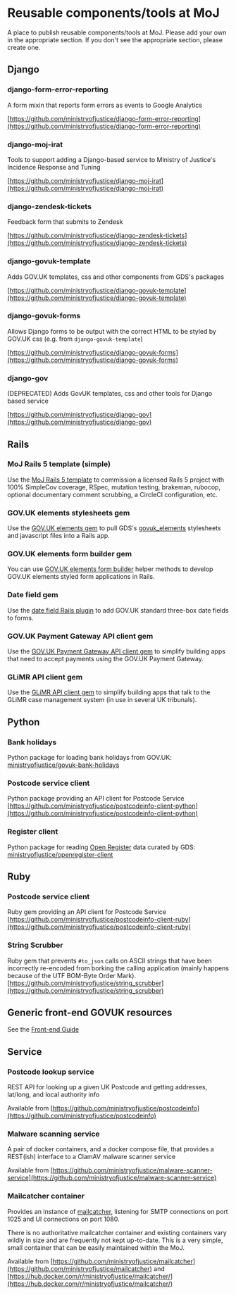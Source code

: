 # Reusable components/tools at MoJ

A place to publish reusable components/tools at MoJ.  Please add your
own in the appropriate section. If you don't see the appropriate
section, please create one.

## Django

### django-form-error-reporting
A form mixin that reports form errors as events to Google Analytics

[https://github.com/ministryofjustice/django-form-error-reporting](https://github.com/ministryofjustice/django-form-error-reporting)

### django-moj-irat
Tools to support adding a Django-based service to Ministry of Justice's Incidence Response and Tuning

[https://github.com/ministryofjustice/django-moj-irat](https://github.com/ministryofjustice/django-moj-irat)

### django-zendesk-tickets
Feedback form that submits to Zendesk

[https://github.com/ministryofjustice/django-zendesk-tickets](https://github.com/ministryofjustice/django-zendesk-tickets)

### django-govuk-template
Adds GOV.UK templates, css and other components from GDS's packages

[https://github.com/ministryofjustice/django-govuk-template](https://github.com/ministryofjustice/django-govuk-template)

### django-govuk-forms
Allows Django forms to be output with the correct HTML to be styled by GOV.UK css (e.g. from `django-govuk-template`) 

[https://github.com/ministryofjustice/django-govuk-forms](https://github.com/ministryofjustice/django-govuk-forms)

### django-gov
(DEPRECATED) Adds GovUK templates, css and other tools for Django based service

[https://github.com/ministryofjustice/django-gov](https://github.com/ministryofjustice/django-gov)

## Rails

### MoJ Rails 5 template (simple)

Use the [MoJ Rails 5 template](https://github.com/ministryofjustice/moj_rails_template) to commission a licensed Rails 5 project with 100% SimpleCov coverage, RSpec, mutation testing, brakeman, rubocop, optional documentary comment scrubbing, a CircleCI configuration, etc.

### GOV.UK elements stylesheets gem

Use the [GOV.UK elements gem](https://github.com/ministryofjustice/govuk_elements_rails) to pull GDS's [govuk_elements](http://github.com/alphagov/govuk_elements) stylesheets and javascript files into a Rails app.

### GOV.UK elements form builder gem

You can use [GOV.UK elements form builder](https://github.com/ministryofjustice/govuk_elements_form_builder) helper methods to develop GOV.UK elements styled form applications in Rails.

### Date field gem

Use the [date field Rails plugin](https://github.com/ministryofjustice/gov_uk_date_fields) to add GOV.UK standard three-box date fields to forms.

### GOV.UK Payment Gateway API client gem

Use the [GOV.UK Payment Gateway API client gem](https://github.com/ministryofjustice/govuk-pay-api-client) to simplify building apps that need to accept payments using the GOV.UK Payment Gateway.

### GLiMR API client gem

Use the [GLiMR API client gem](https://github.com/ministryofjustice/glimr-api-client) to simplify building apps that talk to the GLiMR case management system (in use in several UK tribunals).

## Python

### Bank holidays

Python package for loading bank holidays from GOV.UK: [ministryofjustice/govuk-bank-holidays](https://github.com/ministryofjustice/govuk-bank-holidays)

### Postcode service client

Python package providing an API client for Postcode Service [https://github.com/ministryofjustice/postcodeinfo-client-python](https://github.com/ministryofjustice/postcodeinfo-client-python)

### Register client

Python package for reading [Open Register](http://www.openregister.org/) data curated by GDS: [ministryofjustice/openregister-client](https://github.com/ministryofjustice/openregister-client)

## Ruby

### Postcode service client

Ruby gem providing an API client for Postcode Service [https://github.com/ministryofjustice/postcodeinfo-client-ruby](https://github.com/ministryofjustice/postcodeinfo-client-ruby)

### String Scrubber

Ruby gem that prevents `#to_json` calls on ASCII strings that have been incorrectly re-encoded from borking the calling application (mainly happens because of the UTF BOM-Byte Order Mark). [https://github.com/ministryofjustice/string_scrubber](https://github.com/ministryofjustice/string_scrubber)

## Generic front-end GOVUK resources

See the [Front-end Guide](front-end)

## Service

### Postcode lookup service

REST API for looking up a given UK Postcode and getting addresses, lat/long, and local authority info

Available from [https://github.com/ministryofjustice/postcodeinfo](https://github.com/ministryofjustice/postcodeinfo)

### Malware scanning service

A pair of docker containers, and a docker compose file, that provides a REST(ish) interface to a ClamAV malware scanner service

Available from [https://github.com/ministryofjustice/malware-scanner-service](https://github.com/ministryofjustice/malware-scanner-service)

### Mailcatcher container

Provides an instance of [mailcatcher](https://mailcatcher.me/), listening
for SMTP connections on port 1025 and UI connections on port 1080.

There is no authoritative mailcatcher container and existing containers
vary wildly in size and are frequently not kept up-to-date. This is a
very simple, small container that can be easily maintained within the
MoJ.

Available from
[https://github.com/ministryofjustice/mailcatcher](https://github.com/ministryofjustice/mailcatcher)
and
[https://hub.docker.com/r/ministryofjustice/mailcatcher/](https://hub.docker.com/r/ministryofjustice/mailcatcher/)

